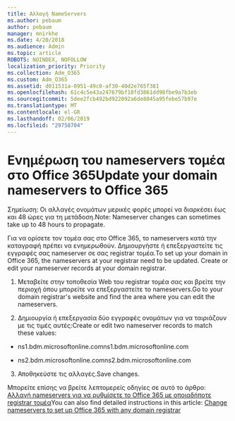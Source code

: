 ```yaml
---
title: Αλλαγή NameServers
ms.author: pebaum
author: pebaum
manager: mnirkhe
ms.date: 4/20/2018
ms.audience: Admin
ms.topic: article
ROBOTS: NOINDEX, NOFOLLOW
localization_priority: Priority
ms.collection: Adm_O365
ms.custom: Adm_O365
ms.assetid: d011531a-0951-49c0-af30-40d2e765f381
ms.openlocfilehash: 61c4c5e43a247679bf18fd3861dd98fbe9a7b3eb
ms.sourcegitcommit: 5dee2fcb492bd922092a6de8045a95febe57b97e
ms.translationtype: MT
ms.contentlocale: el-GR
ms.lasthandoff: 02/06/2019
ms.locfileid: "29758704"
---
```

# <a name="update-your-domain-nameservers-to-office-365"></a><span data-ttu-id="a91f5-102">Ενημέρωση του nameservers τομέα στο Office 365</span><span class="sxs-lookup"><span data-stu-id="a91f5-102">Update your domain nameservers to Office 365</span></span>

<span data-ttu-id="a91f5-103">Σημείωση: Οι αλλαγές ονομάτων μερικές φορές μπορεί να διαρκέσει έως και 48 ώρες για τη μετάδοση.</span><span class="sxs-lookup"><span data-stu-id="a91f5-103">Note: Nameserver changes can sometimes take up to 48 hours to propagate.</span></span>
  
<span data-ttu-id="a91f5-p101">Για να ορίσετε τον τομέα σας στο Office 365, το nameservers κατά την καταγραφή πρέπει να ενημερωθούν. Δημιουργήστε ή επεξεργαστείτε τις εγγραφές σας nameserver σε σας registrar τομέα.</span><span class="sxs-lookup"><span data-stu-id="a91f5-p101">To set up your domain in Office 365, the nameservers at your registrar need to be updated. Create or edit your nameserver records at your domain registrar.</span></span>
  
1. <span data-ttu-id="a91f5-106">Μεταβείτε στην τοποθεσία Web του registrar τομέα σας και βρείτε την περιοχή όπου μπορείτε να επεξεργαστείτε το nameservers.</span><span class="sxs-lookup"><span data-stu-id="a91f5-106">Go to your domain registrar's website and find the area where you can edit the nameservers.</span></span>
    
2. <span data-ttu-id="a91f5-107">Δημιουργία ή επεξεργασία δύο εγγραφές ονομάτων για να ταιριάζουν με τις τιμές αυτές:</span><span class="sxs-lookup"><span data-stu-id="a91f5-107">Create or edit two nameserver records to match these values:</span></span>
    
  - <span data-ttu-id="a91f5-108">ns1.bdm.microsoftonline.com</span><span class="sxs-lookup"><span data-stu-id="a91f5-108">ns1.bdm.microsoftonline.com</span></span>
    
  - <span data-ttu-id="a91f5-109">ns2.bdm.microsoftonline.com</span><span class="sxs-lookup"><span data-stu-id="a91f5-109">ns2.bdm.microsoftonline.com</span></span>
    
3. <span data-ttu-id="a91f5-110">Αποθηκεύστε τις αλλαγές.</span><span class="sxs-lookup"><span data-stu-id="a91f5-110">Save changes.</span></span>
    
<span data-ttu-id="a91f5-111">Μπορείτε επίσης να βρείτε λεπτομερείς οδηγίες σε αυτό το άρθρο: [Αλλαγή nameservers για να ρυθμίσετε το Office 365 με οποιαδήποτε registrar τομέα](https://support.office.com/article/Change-nameservers-at-any-domain-registrar-to-set-up-Office-365-a8b487a9-2a45-4581-9dc4-5d28a47010a2.aspx)</span><span class="sxs-lookup"><span data-stu-id="a91f5-111">You can also find detailed instructions in this article: [Change nameservers to set up Office 365 with any domain registrar](https://support.office.com/article/Change-nameservers-at-any-domain-registrar-to-set-up-Office-365-a8b487a9-2a45-4581-9dc4-5d28a47010a2.aspx)</span></span>
  

